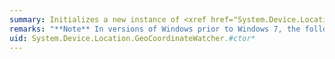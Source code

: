 ```yaml
---
summary: Initializes a new instance of <xref href="System.Device.Location.GeoCoordinateWatcher"></xref>.
remarks: "**Note** In versions of Windows prior to Windows 7, the following conditions apply:  \n  \n-   All <xref:System.Device.Location> objects that have constructors can be created, but the <xref:System.Device.Location.GeoCoordinateWatcher.Status%2A> property will always have the value <xref:System.Device.Location.GeoPositionStatus>.  \n  \n-   The location indicated by the <xref:System.Device.Location.GeoPosition%601.Location%2A> property of <xref:System.Device.Location.GeoCoordinateWatcher.Position%2A> will always be <xref:System.Device.Location.GeoCoordinate.Unknown>.  \n  \n-   No location events will be raised."
uid: System.Device.Location.GeoCoordinateWatcher.#ctor*
---
```

